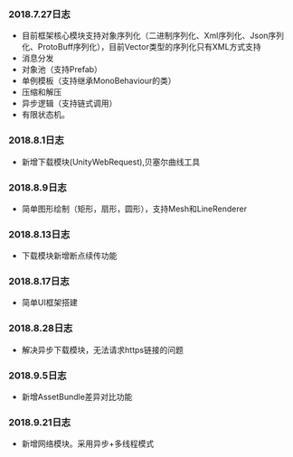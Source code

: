 ### 2018.7.27日志
* 目前框架核心模块支持对象序列化（二进制序列化、Xml序列化、Json序列化、ProtoBuff序列化），目前Vector类型的序列化只有XML方式支持
* 消息分发
* 对象池（支持Prefab）
* 单例模板（支持继承MonoBehaviour的类）
* 压缩和解压
* 异步逻辑（支持链式调用）
* 有限状态机。
### 2018.8.1日志
* 新增下载模块(UnityWebRequest),贝塞尔曲线工具
### 2018.8.9日志
* 简单图形绘制（矩形，扇形，圆形），支持Mesh和LineRenderer
### 2018.8.13日志
* 下载模块新增断点续传功能
### 2018.8.17日志
* 简单UI框架搭建
### 2018.8.28日志
* 解决异步下载模块，无法请求https链接的问题
### 2018.9.5日志
* 新增AssetBundle差异对比功能
### 2018.9.21日志
* 新增网络模块。采用异步+多线程模式